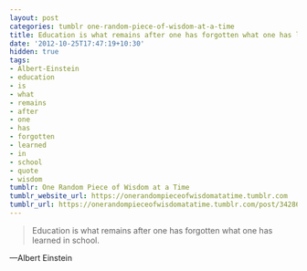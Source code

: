 ```yaml
---
layout: post
categories: tumblr one-random-piece-of-wisdom-at-a-time
title: Education is what remains after one has forgotten what one has learned in school.
date: '2012-10-25T17:47:19+10:30'
hidden: true
tags:
- Albert-Einstein
- education
- is
- what
- remains
- after
- one
- has
- forgotten
- learned
- in
- school
- quote
- wisdom
tumblr: One Random Piece of Wisdom at a Time
tumblr_website_url: https://onerandompieceofwisdomatatime.tumblr.com
tumblr_url: https://onerandompieceofwisdomatatime.tumblr.com/post/34286213343/education-is-what-remains-after-one-has-forgotten
---
```

> Education is what remains after one has forgotten what one has learned in school.

—Albert Einstein&nbsp;
